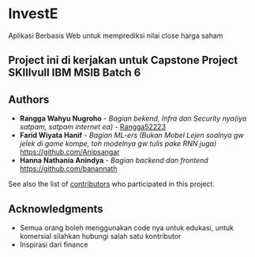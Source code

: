 # InvestE

Aplikasi Berbasis Web untuk memprediksi nilai close harga saham

## Project ini di kerjakan untuk Capstone Project SKIllvull IBM MSIB Batch 6




## Authors

* **Rangga Wahyu Nugroho** - *Bagian bekend, Infra dan Security nya(iya satpam, satpam internet ea)* - [Rangga52223](https://github.com/Rangga52223)
* **Farid Wiyata Hanif** - *Bagian ML-ers (Bukan Mobel Lejen soalnya gw jelek di game kompe, toh modelnya gw tulis pake RNN juga)* https://github.com/Anipsangar
* **Hanna Nathania Anindya** - *Bagian backend dan frontend* https://github.com/banannath 

See also the list of [contributors](https://github.com/your/project/contributors) who participated in this project.



## Acknowledgments

* Semua orang boleh menggunakan code nya untuk edukasi, untuk komersial silahkan hubungi salah satu kontributor
* Inspirasi dari finance 
